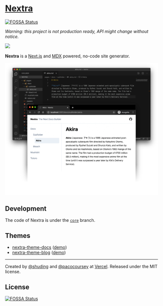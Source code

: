 # [Nextra](https://nextra.vercel.app)
[![FOSSA Status](https://app.fossa.com/api/projects/git%2Bgithub.com%2Fdanylo-nikulshyn%2FSite-performance-assistant-docs.svg?type=shield)](https://app.fossa.com/projects/git%2Bgithub.com%2Fdanylo-nikulshyn%2FSite-performance-assistant-docs?ref=badge_shield)


_Warning: this project is not production ready, API might change without notice._

[![](https://vercel.com/button)](https://vercel.com/import/git?s=https%3A%2F%2Fgithub.com%2Fshuding%2Fnextra&c=1)

**Nextra** is a [Next.js](https://nextjs.org) and [MDX](https://mdxjs.com) powered, no-code site generator.

![](/public/demo.png)

## Development

The code of Nextra is under the [`core`](https://github.com/shuding/nextra/tree/core) branch.

## Themes

- [nextra-theme-docs](https://github.com/vercel/swr-site) ([demo](https://swr.vercel.app))
- [nextra-theme-blog](https://github.com/shuding/site) ([demo](https://shud.in))

---

Created by [@shuding](https://github.com/shuding) and [@pacocoursey](https://github.com/pacocoursey) at [Vercel](https://vercel.com). Released under the MIT license.


## License
[![FOSSA Status](https://app.fossa.com/api/projects/git%2Bgithub.com%2Fdanylo-nikulshyn%2FSite-performance-assistant-docs.svg?type=large)](https://app.fossa.com/projects/git%2Bgithub.com%2Fdanylo-nikulshyn%2FSite-performance-assistant-docs?ref=badge_large)